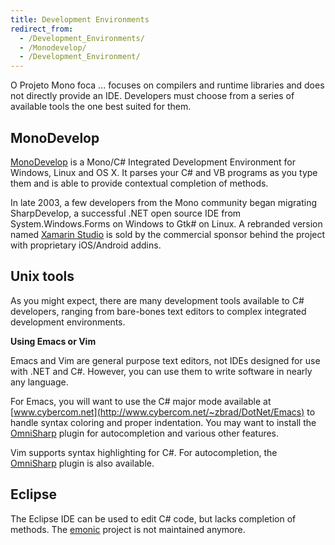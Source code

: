 ```yaml
---
title: Development Environments
redirect_from:
  - /Development_Environments/
  - /Monodevelop/
  - /Development_Environment/
---
```


O Projeto  Mono foca ... focuses on compilers and runtime libraries and does not directly provide an IDE. Developers must choose from a series of available tools the one best suited for them.

MonoDevelop
-----------

[MonoDevelop](http://www.monodevelop.com) is a Mono/C# Integrated Development Environment for Windows, Linux and OS X. It parses your C# and VB programs as you type them and is able to provide contextual completion of methods.

In late 2003, a few developers from the Mono community began migrating SharpDevelop, a successful .NET open source IDE from System.Windows.Forms on Windows to Gtk# on Linux. A rebranded version named [Xamarin Studio](http://xamarin.com/studio) is sold by the commercial sponsor behind the project with proprietary iOS/Android addins.

Unix tools
----------

As you might expect, there are many development tools available to C# developers, ranging from bare-bones text editors to complex integrated development environments.

**Using Emacs or Vim**

Emacs and Vim are general purpose text editors, not IDEs designed for use with .NET and C#. However, you can use them to write software in nearly any language.

For Emacs, you will want to use the C# major mode available at [www.cybercom.net](http://www.cybercom.net/~zbrad/DotNet/Emacs) to handle syntax coloring and proper indentation. You may want to install the [OmniSharp](https://github.com/OmniSharp/omnisharp-emacs) plugin for autocompletion and various other features.

Vim supports syntax highlighting for C#. For autocompletion, the [OmniSharp](https://github.com/OmniSharp/omnisharp-vim) plugin is also available.

Eclipse
-------

The Eclipse IDE can be used to edit C# code, but lacks completion of methods. The [emonic](http://emonic.sourceforge.net/) project is not maintained anymore.
